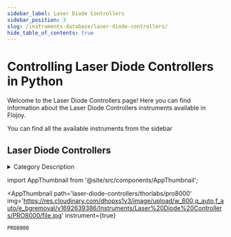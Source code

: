 ```yaml
--- 
sidebar_label: Laser Diode Controllers
sidebar_position: 3
slug: /instruments-database/laser-diode-controllers/
hide_table_of_contents: true
---
```


# Controlling Laser Diode Controllers in Python

Welcome to the Laser Diode Controllers page! Here you can find information about the Laser Diode Controllers instruments available in Flojoy.

You can find all the available instruments from the sidebar


## Laser Diode Controllers 

<details> 
<summary>Category Description</summary> 
Laser diode controllers have an integrated precision laser diode driver and high stability temperature controller. Multiple levels of laser diode protection are built into each instrument including isolated power supplies, slow start, adjustable current limit and compliance voltage, intermittent contact protection, and output shorting relays. To complement our line of laser diode controllers, ILX Lightwave offers a wide variety of laser diode mounts and fixtures with standard interconnection cables. 
</details> 

<!-- Custom component -->
import AppThumbnail from '@site/src/components/AppThumbnail';

<div className="flex flex-wrap">

<AppThumbnail 
    path='laser-diode-controllers/thorlabs/pro8000'
    img='https://res.cloudinary.com/dhopxs1y3/image/upload/w_600,q_auto,f_auto/e_bgremoval/v1692639386/Instruments/Laser%20Diode%20Controllers/PRO8000/file.jpg'
    instrument={true}
>
    PRO8000
</AppThumbnail>
</div>